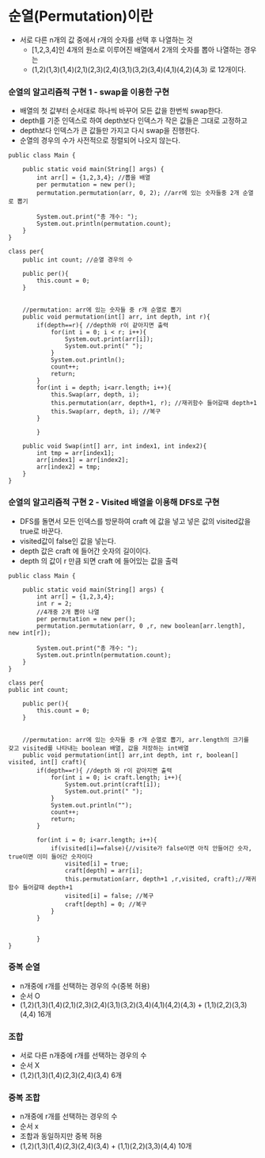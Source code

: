 # 순열(Permutation)이란 

- 서로 다른 n개의 값 중에서 r개의 숫자를 선택 후 나열하는 것
  - [1,2,3,4]인 4개의 원소로 이루어진 배열에서 2개의 숫자를 뽑아 나열하는 경우는
  - (1,2)(1,3)(1,4)(2,1)(2,3)(2,4)(3,1)(3,2)(3,4)(4,1)(4,2)(4,3) 로 12개이다.

### 순열의 알고리즘적 구현 1  - swap을 이용한 구현

- 배열의 첫 값부터 순서대로 하나씩 바꾸어 모든 값을 한번씩 swap한다.
- depth를 기준 인덱스로 하여 depth보다 인덱스가 작은 값들은 그대로 고정하고
- depth보다 인덱스가 큰 값들만 가지고 다시 swap을 진행한다.
- 순열의 경우의 수가 사전적으로 정렬되어 나오지 않는다.

```
public class Main {
  
    public static void main(String[] args) {
        int arr[] = {1,2,3,4}; //뽑을 배열
        per permutation = new per();
        permutation.permutation(arr, 0, 2); //arr에 있는 숫자들중 2개 순열로 뽑기
     
        System.out.print("총 개수: ");
        System.out.println(permutation.count);
    }
}

class per{
    public int count; //순열 경우의 수
      
    public per(){
        this.count = 0;
    }
      
      
    //permutation: arr에 있는 숫자들 중 r개 순열로 뽑기
    public void permutation(int[] arr, int depth, int r){
        if(depth==r){ //depth와 r이 같아지면 출력
            for(int i = 0; i < r; i++){
                System.out.print(arr[i]);
                System.out.print(" ");
            }
            System.out.println();
            count++;
            return;
        }
        for(int i = depth; i<arr.length; i++){
            this.Swap(arr, depth, i);
            this.permutation(arr, depth+1, r); //재귀함수 들어갈때 depth+1
            this.Swap(arr, depth, i); //복구
        }
      
        }
          
    public void Swap(int[] arr, int index1, int index2){
        int tmp = arr[index1];
        arr[index1] = arr[index2];
        arr[index2] = tmp;
    }
}
```


### 순열의 알고리즘적 구현 2  - Visited 배열을 이용해 DFS로 구현
- DFS를 돌면서 모든 인덱스를 방문하여 craft 에 값을 넣고 넣은 값의 visited값을 true로 바꾼다.
- visited값이 false인 값을 넣는다. 
- depth 값은 craft 에 들어간 숫자의 길이이다. 
- depth 의 값이 r 만큼 되면 craft 에 들어있는 값을 출력
```
public class Main {

    public static void main(String[] args) {
        int arr[] = {1,2,3,4};
        int r = 2;
        //4개중 2개 뽑아 나열
        per permutation = new per();
        permutation.permutation(arr, 0 ,r, new boolean[arr.length], new int[r]);
       
        System.out.print("총 개수: ");
        System.out.println(permutation.count);
    }
}

class per{
public int count;

    public per(){
        this.count = 0;
    }
        
        
    //permutation: arr에 있는 숫자들 중 r개 순열로 뽑기, arr.length의 크기를 갖고 visited를 나타내는 boolean 배열, 값을 저장하는 int배열
    public void permutation(int[] arr,int depth, int r, boolean[] visited, int[] craft){
        if(depth==r){ //depth 와 r이 같아지면 출력
            for(int i = 0; i< craft.length; i++){
                System.out.print(craft[i]);
                System.out.print(" ");
            }
            System.out.println("");
            count++;
            return;
        }
        
        for(int i = 0; i<arr.length; i++){
            if(visited[i]==false){//visite가 false이면 아직 안들어간 숫자, true이면 이미 들어간 숫자이다
                visited[i] = true;
                craft[depth] = arr[i];
                this.permutation(arr, depth+1 ,r,visited, craft);//재귀함수 들어갈때 depth+1
                visited[i] = false; //복구
                craft[depth] = 0; //복구
            }
        }
        
        
        }
}
```

### 중복 순열
- n개중에 r개를 선택하는 경우의 수(중복 허용)
- 순서 O
- (1,2)(1,3)(1,4)(2,1)(2,3)(2,4)(3,1)(3,2)(3,4)(4,1)(4,2)(4,3) + (1,1)(2,2)(3,3)(4,4) 16개

### 조합
- 서로 다른 n개중에 r개를 선택하는 경우의 수
- 순서 X
- (1,2)(1,3)(1,4)(2,3)(2,4)(3,4) 6개

### 중복 조합
- n개중에 r개를 선택하는 경우의 수
- 순서 x
- 조합과 동일하지만 중복 허용
- (1,2)(1,3)(1,4)(2,3)(2,4)(3,4) + (1,1)(2,2)(3,3)(4,4) 10개